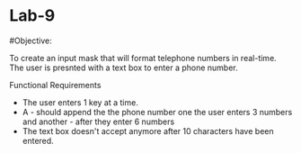 # Lab-9

#Objective:

To create an input mask that will format telephone numbers in real-time. 
The user is presnted with a text box to enter a phone number.

Functional Requirements

- The user enters 1 key at a time.
- A - should append the the phone number one the user enters 3 numbers and another - after they enter 6 numbers
- The text box doesn't accept anymore after 10 characters have been entered.
